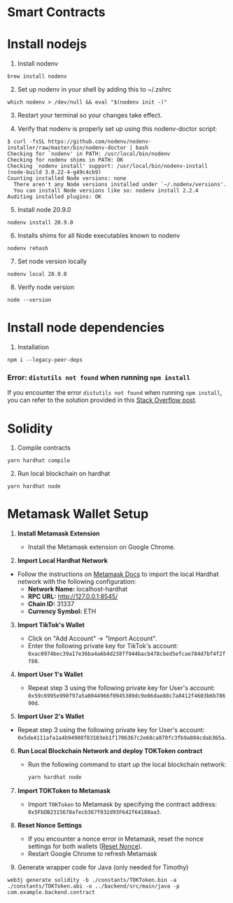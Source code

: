 # Smart Contracts

# Install nodejs

1. Install nodenv

```console
brew install nodenv
```

2. Set up nodenv in your shell by adding this to ~/.zshrc

```console
which nodenv > /dev/null && eval "$(nodenv init -)"
```

3. Restart your terminal so your changes take effect.

4. Verify that nodenv is properly set up using this nodenv-doctor script:

```console
$ curl -fsSL https://github.com/nodenv/nodenv-installer/raw/master/bin/nodenv-doctor | bash
Checking for `nodenv' in PATH: /usr/local/bin/nodenv
Checking for nodenv shims in PATH: OK
Checking `nodenv install' support: /usr/local/bin/nodenv-install (node-build 3.0.22-4-g49c4cb9)
Counting installed Node versions: none
  There aren't any Node versions installed under `~/.nodenv/versions'.
  You can install Node versions like so: nodenv install 2.2.4
Auditing installed plugins: OK
```

5. Install node 20.9.0

```console
nodenv install 20.9.0
```

6. Installs shims for all Node executables known to nodenv

```console
nodenv rehash
```

7. Set node version locally

```console
nodenv local 20.9.0
```

8. Verify node version

```console
node --version
```

# Install node dependencies

1. Installation

```console
npm i --legacy-peer-deps
```

### Error: `distutils not found` when running `npm install`

If you encounter the error `distutils not found` when running `npm install`, you can refer to the solution provided in this [Stack Overflow post](https://stackoverflow.com/questions/77251296/distutils-not-found-when-running-npm-install).

# Solidity

1. Compile contracts

```console
yarn hardhat compile
```

2. Run local blockchain on hardhat

```console
yarn hardhat node
```

# Metamask Wallet Setup

1. **Install Metamask Extension**

   - Install the Metamask extension on Google Chrome.

2. **Import Local Hardhat Network**

- Follow the instructions on [Metamask Docs](https://docs.metamask.io/wallet/how-to/get-started-building/run-devnet/) to import the local Hardhat network with the following configuration:
  - **Network Name:** localhost-hardhat
  - **RPC URL:** http://127.0.0.1:8545/
  - **Chain ID:** 31337
  - **Currency Symbol:** ETH

3. **Import TikTok's Wallet**

   - Click on "Add Account" -> "Import Account".
   - Enter the following private key for TikTok's account: `0xac0974bec39a17e36ba4a6b4d238ff944bacb478cbed5efcae784d7bf4f2ff80`.

4. **Import User 1's Wallet**

   - Repeat step 3 using the following private key for User's account: `0x59c6995e998f97a5a0044966f0945389dc9e86dae88c7a8412f4603b6b78690d`.

5. **Import User 2's Wallet**

- Repeat step 3 using the following private key for User's account: `0x5de4111afa1a4b94908f83103eb1f1706367c2e68ca870fc3fb9a804cdab365a`.

6. **Run Local Blockchain Network and deploy TOKToken contract**

   - Run the following command to start up the local blockchain network:
     ```sh
     yarn hardhat node
     ```

7. **Import TOKToken to Metamask**

   - Import `TOKToken` to Metamask by specifying the contract address: `0x5FbDB2315678afecb367f032d93F642f64180aa3`.

8. **Reset Nonce Settings**

   - If you encounter a nonce error in Metamask, reset the nonce settings for both wallets ([Reset Nonce](https://docs.metamask.io/wallet/how-to/run-devnet/#reset-your-local-nonce-calculation)).
   - Restart Google Chrome to refresh Metamask

9. Generate wrapper code for Java (only needed for Timothy)

```
web3j generate solidity -b ./constants/TOKToken.bin -a ./constants/TOKToken.abi -o ../backend/src/main/java -p com.example.backend.contract
```
